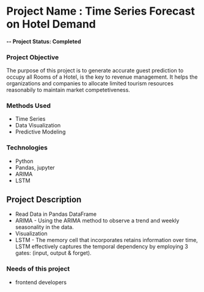 
# Project Name : Time Series Forecast on Hotel Demand


#### -- Project Status: Completed

### Project Objective
The purpose of this project is to generate accurate guest prediction to occupy all Rooms of a Hotel, is the key to revenue management. It helps the organizations and companies to allocate limited tourism resources reasonabily to maintain market competetiveness. 

### Methods Used
* Time Series
* Data Visualization
* Predictive Modeling


### Technologies
* Python
* Pandas, jupyter
* ARIMA
* LSTM

## Project Description
* Read Data in Pandas DataFrame
* ARIMA - Using the ARIMA method to observe a trend and weekly seasonality in the data.
* Visualization
* LSTM - The memory cell that incorporates retains information over time, LSTM effectively captures the temporal dependency by employing 3 gates: (input, output & forget).

### Needs of this project
- frontend developers



